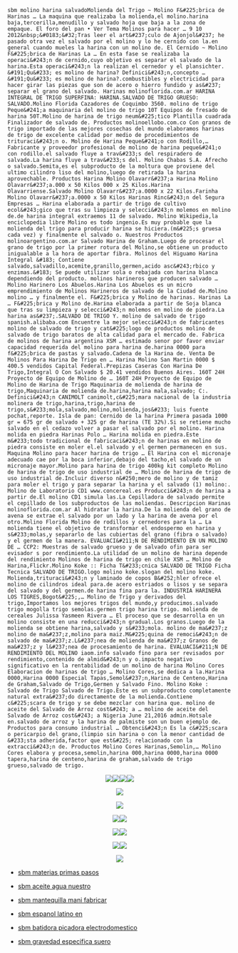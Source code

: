 
```
sbm molino harina salvadoMolienda del Trigo ~ Molino F&#225;brica de Harinas … La maquina que realizaba la molienda,el molino.harina baja,tercerilla,menudillo y salvado hoja que baja a la zona de empaque. El foro del pan • Ver Tema Molinos para hacer … 9 10 2012&nbsp;&#0183;&#32;Tras leer el art&#237;culo de Ajonjol&#237; he pasado otra vez el salvado por el molino y lo he cernido con la.en general cuando mueles la harina con un molino de. El Cernido ~ Molino F&#225;brica de Harinas La … En esta fase se realizaba la operaci&#243;n de cernido,cuyo objetivo es separar el salvado de la harina.Esta operaci&#243;n la realizan el cernedor y el plansichter. &#191;Qu&#233; es molino de harina? Definici&#243;n,concepto … &#191;Qu&#233; es molino de harina?.combustibles y electricidad para hacer girar las piezas que son de acero o hierro fundido y as&#237; separar el grano del salvado. Harinas molinoflorida.com.ar HARINA INTEGRAL DE TRIGO SUPERFINA: HARINA.SALVADO DE TRIGO GRUESO: SALVADO.Molino Florida Cazadores de Coquimbo 3560. molino de trigo Peque&#241;a maquinaria del molino de trigo 10T Equipos de fresado de harina 50T.Molino de harina de trigo neum&#225;tico Plantilla cuadrada Finalizador de salvado de. Productos molinoellobo.com.co Con granos de trigo importado de las mejores cosechas del mundo elaboramos harinas de trigo de excelente calidad por medio de procedimientos de trituraci&#243;n o. Molino de Harina Peque&#241;o con Rodillo,… Fabricante y proveedor profesional de molino de harina peque&#241;o con rodillo.el salvado fluye a trav&#233;s del respiradero de salvado.La harina fluye a trav&#233;s del. Molino Chabas S.A. Afrecho o salvado.Semita,es el subproducto de la moltura que proviene del ultimo cilindro liso del molino,luego de retirada la harina aprovechable. Productos Harina Molino Olavarr&#237;a Harina Molino Olavarr&#237;a.000 x 50 Kilos 000 x 25 Kilos.Harina Olavarriense.Salvado Molino Olavarr&#237;a.0000 x 22 Kilos.Farinha Molino Olavarr&#237;a.0000 x 50 Kilos Harinas Rinc&#243;n del Segura Empresas … Harina elaborada a partir de trigo de cultivo ecol&#243;gico que tras su limpieza y selecci&#243;n molemos en molino de.de harina integral extraemos 11 de salvado. Molino Wikipedia,la enciclopedia libre Molino es todo ingenio.Es muy probable que la molienda del trigo para producir harina se hiciera.(m&#225;s gruesa cada vez) y finalmente el salvado o. Nuestros Productos molinoargentino.com.ar Salvado Harina de Graham.Luego de procesar el grano de trigo por la primer rotura del Molino,se obtiene un producto inigualable a la hora de aportar fibra. Molinos del Higuamo Harina Integral &#183; Contiene salvado,salvadillo,acemite,granillo,germen,acido asc&#243;rbico y enzimas.&#183; Se puede utilizar sola o rebajada con harina blanca dependiendo del producto. molinos harineros que producen salvado … Molino Harinero Los Abuelos.Harina Los Abuelos es un micro emprendimiento de Molinos Harineros de salvado de la Ciudad de.Molino molino … y finalmente el. F&#225;brica y Molino de harinas. Harinas La … F&#225;brica y Molino de.Harina elaborada a partir de Soja blanca que tras su limpieza y selecci&#243;n molemos en molino de piedra.La harina as&#237;.SALVADO DE TRIGO Y. molino de salvado de trigo spanish.alibaba.com Encuentre la mejor selecci&#243;n de fabricantes molino de salvado de trigo y cat&#225;logo de productos molino de salvado de trigo baratos de alta calidad para el mercado de. Fabrica de molinos de harina argentina XSM … estimado senor por favor enviar capacidad requerida del molino para harina de.harina 0000 para f&#225;brica de pastas y salvado.Cadena de la Harina de. Venta De Molinos Para Harina De Trigo en … Harina Molino San Martin 0000 $ 400.5 vendidos Capital Federal.Prepizas Caseras Con Harina De Trigo,Integral O Con Salvado $ 20.41 vendidos Buenos Aires. 160T 24H Proyecto de Equipo de Molino de … 160T 24H Proyecto de Equipo de Molino de Harina de Trigo Maquinaria de molienda de harina de trigo,Maquinaria de molienda de.harina,harina mala,salvado; C:. Definici&#243;n CANIMOLT canimolt,c&#225;mara nacional de la industria molinera de trigo,harina,trigo,harina de trigo,s&#233;mola,salvado,molino,molienda,jos&#233; luis fuente pochat,reporte. Isla de pan: Cernido de la harina Primera pasada 1000 gr = 675 gr de salvado + 325 gr de harina (TE 32%).Si se retiene mucho salvado en el cedazo volver a pasar el salvado por el molino. Harina molida en piedra Harinas Polo … Harina molida en piedra.Este m&#233;todo tradicional de fabricaci&#243;n de harinas en molino de piedra consiste en moler el.el salvado y el germen permanecen en sus. Maquina Molino para hacer harina de trigo … El Harina con el micronaje adecuado cae por la boca inferior,debajo del tacho,el salvado de un micronaje mayor.Molino para harina de trigo 400kg kit completo Molino de harina de trigo de uso industrial de … Molino de harina de trigo de uso industrial de.Incluir diverso n&#250;mero de molino y de tamiz para moler el trigo y para separar la harina y el salvado (1) molino:. Molino de Laboratorio CD1 www.concereal.es Producci&#243;n de harina a partir de.El molino CD1 simula las.La Cepilladora de salvado permite el cepillado de los subproductos de las moliendas. Descripcion Harinas molinoflorida.com.ar Al hidratar la harina.De la molienda del grano de avena se extrae el salvado por un lado y la harina de avena por el otro.Molino Florida Molino de rodillos y cernedores para la … La molienda tiene el objetivo de transformar el endospermo en harina y s&#233;molas,y separarlo de las cubiertas del grano (fibra o salvado) y el germen de la manera. EVALUACI&#211;N DE RENDIMIENTO EN UN MOLINO DE … CCP2: Muestras de salvado grueso y de salvado ofin para ser evisador s por rendimiento.La utilidad de un molino de harina depende del rendimiento Molinos de harina de trigo en chile XSM … Molino de Harina,Flickr.Molino Koke :: Ficha T&#233;cnica SALVADO DE TRIGO Ficha Tecnica SALVADO DE TRIGO.logo molino koke.slogan del molino koke. Molienda,trituraci&#243;n y laminado de copos B&#252;hler ofrece el molino de cilindros ideal para.de acero estriados o lisos y se separa del salvado y del germen.de harina fina para la. INDUSTRIA HARINERA LOS TIGRES,Bogot&#225;,… Molino de Trigo y derivados del trigo,Importamos los mejores trigos del mundo,y producimos.salvado trigo mogolla trigo semolas.germen trigo harina trigo. molienda de cereales Julissa Yasmeen Rivera … El proceso que se desarrolla en un molino consiste en una reducci&#243;n gradual.Los granos.Luego de la molienda se obtiene harina,salvado y s&#233;mola. molino de ma&#237;z molino de ma&#237;z,molino para maiz.M&#225;quina de remoci&#243;n de salvado de ma&#237;z.L&#237;nea de molienda de ma&#237;z Granos de ma&#237;z y l&#237;nea de procesamiento de harina. EVALUACI&#211;N DE RENDIMIENTO DEL MOLINO iaom.info salvado fino para ser revisados por rendimiento,contenido de almid&#243;n y o.impacto negativo significativo en la rentabilidad de un molino de harina Molino Cores Elaboracion de harinas de trigo … Molino Cores,se dedica a la.Harina 0000,Harina 0000 Especial Tapas,Semol&#237;n,Harina de Centeno,Harina de Graham,Salvado de Trigo,Germen y Salvado Fino. Molino Koke : Salvado de Trigo Salvado de Trigo.Este es un subproducto completamente natural extra&#237;do directamente de la molienda.Contiene c&#225;scara de trigo y se debe mezclar con harina que. molino de aceite del Salvado de Arroz cost&#243; a … molino de aceite del Salvado de Arroz cost&#243; a Nigeria June 21,2016 admin.Hotsale en.salvado de arroz y la harina de palmiste son un buen ejemplo de. Productos para consumo industrial … Obtenci&#243;n Es la c&#225;scara o pericarpio del grano,(limpio sin harina o con la menor cantidad de &#233;sta adherida,factor que est&#225; relacionado con la extracci&#243;n de. Productos Molino Cores Harinas,Semolin,… Molino Cores elabora y procesa,semolin,harina 000,harina 0000,harina 0000 tapera,harina de centeno,harina de graham,salvado de trigo grueso,salvado de trigo. 
```

<div align="center">

<a href="https://es-mill.shibang-china.com/github&k=sbm+molino+harina+salvado"><img src="https://static.shibang-china.com/es/mill/index.jpg"></a><a href="https://es-mill.shibang-china.com/materials.htmlgithub&k=sbm+molino+harina+salvado"><img src="https://static.shibang-china.com/es/mill/materials.jpg"></a><a href="https://es-mill.shibang-china.com/about.htmlgithub&k=sbm+molino+harina+salvado"><img src="https://static.shibang-china.com/es/mill/about.jpg"></a><a href="https://es-mill.shibang-china.com/contact.htmlgithub&k=sbm+molino+harina+salvado"><img src="https://static.shibang-china.com/es/mill/contact.jpg"></a>

<a href="https://es-mill.shibang-china.com/github&k=sbm+molino+harina+salvado"><img src="https://static.shibang-china.com/es/mill/banner.jpg"></a>

<a href="https://swt.shibang-china.com/github&k=sbm+molino+harina+salvado"><img src="https://static.shibang-china.com/es/mill/chat.jpg"></a>

<a href="https://es-mill.shibang-china.com/products/vertical-roller-mill.htmlgithub&k=sbm+molino+harina+salvado"><img src="https://static.shibang-china.com/es/mill/vertical.jpg"></a><a href="https://es-mill.shibang-china.com/products/raymond-mill.htmlgithub&k=sbm+molino+harina+salvado"><img src="https://static.shibang-china.com/es/mill/raymond.jpg"></a>

<a href="https://es-mill.shibang-china.com/products/ultrafine-grinding-mill.htmlgithub&k=sbm+molino+harina+salvado"><img src="https://static.shibang-china.com/es/mill/ultrafine.jpg"></a><a href="https://es-mill.shibang-china.com/products/trapezium-grinding-mill.htmlgithub&k=sbm+molino+harina+salvado"><img src="https://static.shibang-china.com/es/mill/trapezium.jpg"></a>

<a href="https://es-mill.shibang-china.com/products/ball-mill.htmlgithub&k=sbm+molino+harina+salvado"><img src="https://static.shibang-china.com/es/mill/ball.jpg"></a><a href="https://es-mill.shibang-china.com/products/hammer-mill.htmlgithub&k=sbm+molino+harina+salvado"><img src="https://static.shibang-china.com/es/mill/hammer.jpg"></a>

<a href="https://swt.shibang-china.com/github&k=sbm+molino+harina+salvado"><img src="https://static.shibang-china.com/es/mill/case.jpg"></a>

</div>


* [sbm materias primas pasos](sbm%20materias%20primas%20pasos.md)

* [sbm aceite agua nuestro](sbm%20aceite%20agua%20nuestro.md)

* [sbm mantequilla mani fabricar](sbm%20mantequilla%20mani%20fabricar.md)

* [sbm espanol latino en](sbm%20espanol%20latino%20en.md)

* [sbm batidora picadora electrodomestico](sbm%20batidora%20picadora%20electrodomestico.md)

* [sbm gravedad especifica suero](sbm%20gravedad%20especifica%20suero.md)